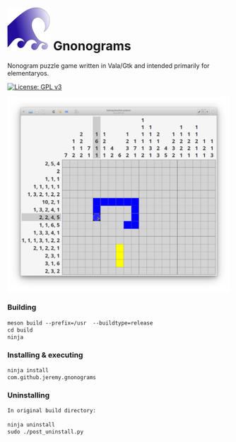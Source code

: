 # ![icon](data/icons/48/com.github.jeremypw.gnonograms.svg) Gnonograms
Nonogram puzzle game written in Vala/Gtk and intended primarily for elementaryos.

[![License: GPL v3](https://img.shields.io/badge/License-GPL%20v3-blue.svg)](http://www.gnu.org/licenses/gpl-3.0)

![Screenshot](data/screenshots/Solving.png)

### Building
```
meson build --prefix=/usr  --buildtype=release
cd build
ninja
```

### Installing & executing
```
ninja install
com.github.jeremy.gnonograms
```

### Uninstalling
```
In original build directory:

ninja uninstall
sudo ./post_uninstall.py
```
